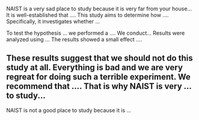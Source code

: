 NAIST is a very sad place to study because it is very far from your house...
It is well-established that .... This study aims to determine how .... Specifically, it investigates whether ... 


To test the hypothesis ... we performed a .... 
We conduct...
Results were analyzed using ... The results showed a small effect .... 


These results suggest that we should not do this study at all. Everything is bad and we are very regreat for doing such a terrible experiment. We recommend that .... That is why NAIST is very ...  to study...
---
NAIST is not a good place to study because it is ...
